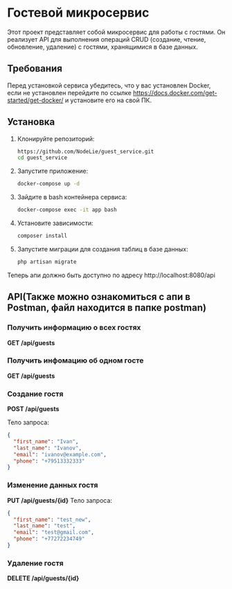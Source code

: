 # Гостевой микросервис

Этот проект представляет собой микросервис для работы с гостями. Он реализует API для выполнения операций CRUD (создание, чтение, обновление, удаление) с гостями, хранящимися в базе данных.
## Требования
Перед установкой сервиса убедитесь, что у вас установлен Docker, если не установлен перейдите по ссылке https://docs.docker.com/get-started/get-docker/ и установите его на свой ПК.
## Установка

1. Клонируйте репозиторий:
    ```bash
    https://github.com/NodeLie/guest_service.git
    cd guest_service
    ```
2. Запустите приложение:
    ```bash
    docker-compose up -d
    ```
3. Зайдите в bash контейнера сервиса:
     ```bash
    docker-compose exec -it app bash
    ```
4. Установите зависимости:
    ```bash
    composer install
    ```
5. Запустите миграции для создания таблиц в базе данных:
    ```bash
    php artisan migrate
    ```

Теперь апи должно быть доступно по адресу http://localhost:8080/api

## API(Также можно ознакомиться с апи в Postman, файл находится в папке postman)
### Получить информацию о всех гостях
**GET /api/guests**
### Получить инфомацию об одном госте
**GET /api/guests**
### Создание гостя

**POST /api/guests**

Тело запроса:
```json
{
  "first_name": "Ivan",
  "last_name": "Ivanov",
  "email": "ivanov@example.com",
  "phone": "+79513332333"
}
```
### Изменение данных гостя
**PUT /api/guests/{id}**
Тело запроса:
```json
{
  "first_name": "test_new",
  "last_name": "test",
  "email": "test@gmail.com",
  "phone": "+77272234749"
}
```
### Удаление гостя
**DELETE /api/guests/{id}**

